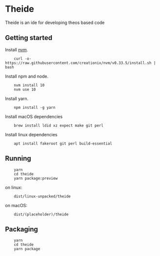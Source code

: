 # Theide
Theide is an ide for developing theos based code

## Getting started

Install [nvm](https://github.com/creationix/nvm#install-script).
```
    curl -o- https://raw.githubusercontent.com/creationix/nvm/v0.33.5/install.sh | bash
```
Install npm and node.
```
    nvm install 10
    nvm use 10
```
Install yarn.
```
    npm install -g yarn
```
Install macOS dependencies
```
    brew install ldid xz expect make git perl
```
Install linux dependencies
```
    apt install fakeroot git perl build-essential
```
## Running
```
    yarn
    cd theide
    yarn package:preview
```
on linux:
```
    dist/linux-unpacked/theide
```
on macOS:
```
    dist/(placeholder)/theide
```
## Packaging
```
    yarn
    cd theide
    yarn package
```
